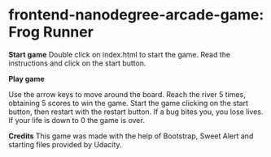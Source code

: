 frontend-nanodegree-arcade-game: Frog Runner
============================================
**Start game**
Double click on index.html to start the game.
Read the instructions and click on the start button.

**Play game**

Use the arrow keys to move around the board.
Reach the river 5 times, obtaining 5 scores to win the game.
Start the game clicking on the start button, then restart with the restart button.
If a bug bites you, you lose lives. If your life is down to 0 the game is over.

**Credits**
This game was made with the help of Bootstrap, Sweet Alert and starting files provided by Udacity.
